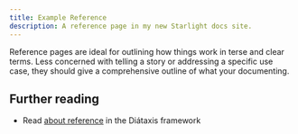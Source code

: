```yaml
---
title: Example Reference
description: A reference page in my new Starlight docs site.
---
```


Reference pages are ideal for outlining how things work in terse and clear terms.
Less concerned with telling a story or addressing a specific use case, they should give a comprehensive outline of what
your documenting.

## Further reading

- Read [about reference](https://diataxis.fr/reference/) in the Diátaxis framework
